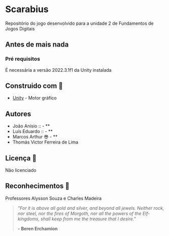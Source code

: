 # Scarabius

Repositório do jogo desenvolvido para a unidade 2 de Fundamentos de Jogos Digitais

## Antes de mais nada 
### Pré requisitos
É necessária a versão 2022.3.1f1 da Unity instalada

## Construido com :construction_worker:
* [Unity](https://unity.com/pt) - Motor gráfico

## Autores
* João Anísio :: - **
* Luís Eduardo :: - **
* Marcos Arthur 😎 - **
* Thomás Victor Ferreira de Lima


## Licença :cop:
Não licenciado

## Reconhecimentos :two_men_holding_hands:
Professores Alysson Souza e Charles Madeira

> *"For it is above all gold and silver, and beyond all jewels. Neither rock, nor steel, nor the fires of Morgoth, nor all the powers of the Elf-kingdoms, shall keep from me the treasure that I desire."* 
>
> __- Beren Erchamion__